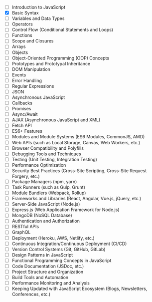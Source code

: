 - [ ] Introduction to JavaScript
- [x] Basic Syntax
- [ ] Variables and Data Types
- [ ] Operators
- [ ] Control Flow (Conditional Statements and Loops)
- [ ] Functions
- [ ] Scope and Closures
- [ ] Arrays
- [ ] Objects
- [ ] Object-Oriented Programming (OOP) Concepts
- [ ] Prototypes and Prototypal Inheritance
- [ ] DOM Manipulation
- [ ] Events
- [ ] Error Handling
- [ ] Regular Expressions
- [ ] JSON
- [ ] Asynchronous JavaScript
- [ ] Callbacks
- [ ] Promises
- [ ] Async/Await
- [ ] AJAX (Asynchronous JavaScript and XML)
- [ ] Fetch API
- [ ] ES6+ Features
- [ ] Modules and Module Systems (ES6 Modules, CommonJS, AMD)
- [ ] Web APIs (such as Local Storage, Canvas, Web Workers, etc.)
- [ ] Browser Compatibility and Polyfills
- [ ] Debugging Tools and Techniques
- [ ] Testing (Unit Testing, Integration Testing)
- [ ] Performance Optimization
- [ ] Security Best Practices (Cross-Site Scripting, Cross-Site Request Forgery, etc.)
- [ ] Package Managers (npm, yarn)
- [ ] Task Runners (such as Gulp, Grunt)
- [ ] Module Bundlers (Webpack, Rollup)
- [ ] Frameworks and Libraries (React, Angular, Vue.js, jQuery, etc.)
- [ ] Server-Side JavaScript (Node.js)
- [ ] Express.js (Web Application Framework for Node.js)
- [ ] MongoDB (NoSQL Database)
- [ ] Authentication and Authorization
- [ ] RESTful APIs
- [ ] GraphQL
- [ ] Deployment (Heroku, AWS, Netlify, etc.)
- [ ] Continuous Integration/Continuous Deployment (CI/CD)
- [ ] Version Control Systems (Git, GitHub, GitLab)
- [ ] Design Patterns in JavaScript
- [ ] Functional Programming Concepts in JavaScript
- [ ] Code Documentation (JSDoc, etc.)
- [ ] Project Structure and Organization
- [ ] Build Tools and Automation
- [ ] Performance Monitoring and Analysis
- [ ] Keeping Updated with JavaScript Ecosystem (Blogs, Newsletters, Conferences, etc.)
